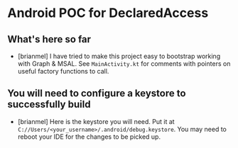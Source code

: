 # Android POC for DeclaredAccess

## What's here so far
- [brianmel] I have tried to make this project easy to bootstrap working with Graph & MSAL. See `MainActivity.kt` for comments with pointers on useful factory functions to call.

## You will need to configure a keystore to successfully build
- [brianmel] Here is the keystore you will need. Put it at `C://Users/<your_username>/.android/debug.keystore`. You may need to reboot your IDE for the changes to be picked up.
